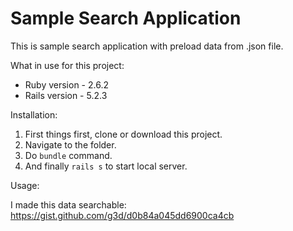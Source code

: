 # Sample Search Application

This is sample search application with preload data from .json file.

What in use for this project:
* Ruby version - 2.6.2
* Rails version - 5.2.3

Installation:

1. First things first, clone or download this project.
2. Navigate to the folder.
3. Do `bundle` command.
4. And finally `rails s` to start local server.

Usage:

I made this data searchable: https://gist.github.com/g3d/d0b84a045dd6900ca4cb